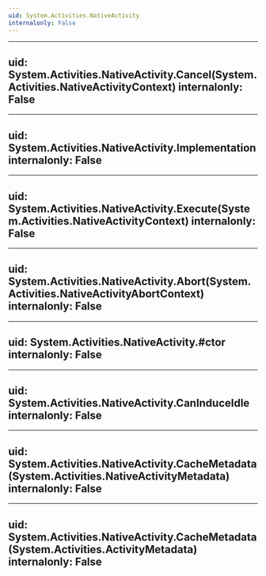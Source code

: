```yaml
---
uid: System.Activities.NativeActivity
internalonly: False
---
```


---
uid: System.Activities.NativeActivity.Cancel(System.Activities.NativeActivityContext)
internalonly: False
---

---
uid: System.Activities.NativeActivity.Implementation
internalonly: False
---

---
uid: System.Activities.NativeActivity.Execute(System.Activities.NativeActivityContext)
internalonly: False
---

---
uid: System.Activities.NativeActivity.Abort(System.Activities.NativeActivityAbortContext)
internalonly: False
---

---
uid: System.Activities.NativeActivity.#ctor
internalonly: False
---

---
uid: System.Activities.NativeActivity.CanInduceIdle
internalonly: False
---

---
uid: System.Activities.NativeActivity.CacheMetadata(System.Activities.NativeActivityMetadata)
internalonly: False
---

---
uid: System.Activities.NativeActivity.CacheMetadata(System.Activities.ActivityMetadata)
internalonly: False
---
